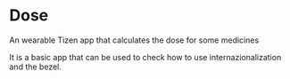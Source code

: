 # Dose
An wearable Tizen app that calculates the dose for some medicines

It is a basic app that can be used to check how to use internazionalization and the bezel.
